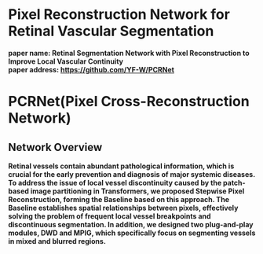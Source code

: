 # Pixel Reconstruction Network for Retinal Vascular Segmentation
**paper name: Retinal Segmentation Network with Pixel Reconstruction to Improve Local Vascular Continuity**<br />
**paper address: https://github.com/YF-W/PCRNet**

# PCRNet(Pixel Cross-Reconstruction Network)
## Network Overview<br />
**Retinal vessels contain abundant pathological information, which is crucial for the early prevention and diagnosis of major systemic diseases. To address the issue of local vessel discontinuity caused by the patch-based image partitioning in Transformers, we proposed Stepwise Pixel Reconstruction, forming the Baseline based on this approach. The Baseline establishes spatial relationships between pixels, effectively solving the problem of frequent local vessel breakpoints and discontinuous segmentation. In addition, we designed two plug-and-play modules, DWD and MPIG, which specifically focus on segmenting vessels in mixed and blurred regions.**




